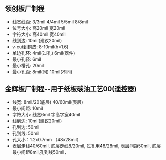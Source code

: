 
## 领创板厂制程
* 线宽线距: 3/3mil  4/4mil  5/5mil   8/8mil
* 位号大小: 高20mil 宽20mil
* 字符大小: 高40mil 宽40mil
* 线到边: 10mil(建议20mil)
* v-cut到铜皮:  8-10mil(h=1.6)
* 单边孔环: 4mil(过孔)  6mil(器件)
* 最小孔径: 6mil
* 最小槽孔: 20mil
* 最小孔距: 8mil(同)  10mil(不同)

## 金辉板厂制程--用于纸板碳油工艺00(遥控器)
* 线宽: 8mil/20(底层)  40/60mil(表层)
* 最小间距: 10mil
* 字符大小: 线宽6mil 字高字宽40mil
* 线到边:  10mil(建议20mil)
* 孔到边: 50mil
* 孔到线: 50mil
* 孔大小：1.2x0.7mm   （48x28mil）
* 表层走线40/60mil, 底层走线8/20mil, 过孔用48/28mil,
表层间距50mil, 底层最小间距8mil,孔到线50mil，

